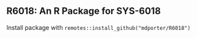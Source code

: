 ## R6018: An R Package for SYS-6018

Install package with `remotes::install_github("mdporter/R6018")`
